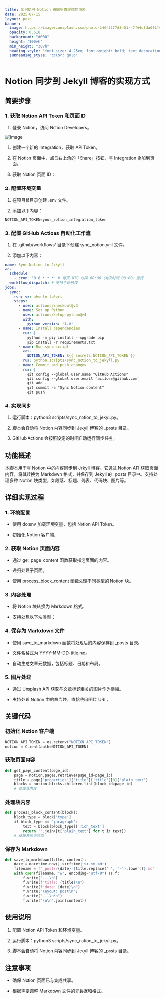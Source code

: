 ```yaml
---
title: 如何使用 Notion 来同步管理你的博客
date: 2025-07-15
layout: post
banner:
  image: https://images.unsplash.com/photo-1464037788451-47f64cfda692?crop=entropy&cs=tinysrgb&fit=max&fm=jpg&ixid=M3w2OTIwMzJ8MHwxfHJhbmRvbXx8fHx8fHx8fDE3NTI1NzUxMTl8&ixlib=rb-4.1.0&q=80&w=1080
  opacity: 0.618
  background: "#000"
  height: "100vh"
  min_height: "38vh"
  heading_style: "font-size: 4.25em; font-weight: bold; text-decoration: underline"
  subheading_style: "color: gold"
---
```


# Notion 同步到 Jekyll 博客的实现方式

## 简要步骤

### 1. 获取 Notion API Token 和页面 ID

1. 登录 Notion，访问 Notion Developers。

![image](https://prod-files-secure.s3.us-west-2.amazonaws.com/a7a0cc5a-89b9-4cda-8686-1fba0ca52f40/d19c1afe-dea5-4312-9333-786b0ba83054/image.png?X-Amz-Algorithm=AWS4-HMAC-SHA256&X-Amz-Content-Sha256=UNSIGNED-PAYLOAD&X-Amz-Credential=ASIAZI2LB466U7P6ALCZ%2F20250715%2Fus-west-2%2Fs3%2Faws4_request&X-Amz-Date=20250715T102518Z&X-Amz-Expires=3600&X-Amz-Security-Token=IQoJb3JpZ2luX2VjECkaCXVzLXdlc3QtMiJHMEUCIFJ2kLZtRI6nq%2Bx632NQ8U8%2F%2FJG3OWNN9HBpRcu0BY03AiEA35hw0t32GINK5Bm44ABpPvftdkTQpNUqcEi78WRi43Uq%2FwMIQhAAGgw2Mzc0MjMxODM4MDUiDCm2ukdjjSSaoRLoeyrcA38XdadeMVW4pad3UdVt3rW7nxWk%2FFVwys8j4WQ2o40v8gBwHzvJB34YY5s5EMjiylMdT1YKzDv9cc6F28pAuvZXIhuIfcF2mLUTZ%2BJg%2F3kfGUlS7Mvm2pialwOWLXaAZglBCLmSWxDNdDcxpzK7Ae43Eh2PF2Td2gGbxOQn2iCKOfRwf2ML2Xk9VzAoOI3Rx2v63QPSY7v%2BUG9%2FvNgiLzL4lhyOpm4s0nycA6iv7dpUmYhUYCnq4q8kgPj5NQptc571FGCAprsR05tMm5dGzW7S4Y0FNoXDBVoQVn2FbIykRezts28T%2B6bheb3%2BU0VjSRbE6QZuMuXRn8t8TsixlbxL9qhC7RujnmCNV9X8kOGDsRPv7zwm4PbgKuyYPf51THfW5XpV7Hq1VHbSKhWqE7Sp78G50BFQ5jeydWAnw0ShDG1lwfT%2FL1gO4PDn2bDcCYnHSPkGBm7B60txOKQpeJICUFAFcrQTJJA6tM9Pp%2FIm0TZUVPssAp16deugHzVPTClIKmowQ7aB%2BCpt8DdlDaW4YXgqPticDylLqk9Fw%2FZ2ILjCIFiqKAs32Mkwzpxc6tYbd7oGFPPZW31IWtPJk3WqziD%2BRdVbYAr0EH9xj4%2FAhkP1ygg3eKwvKPCgMKKx2MMGOqUBlmKcUO9fUGZLeLnXDNoGY1BgzZdUsDqafovLMo9qdqUk0NSLZYV4zXfOCBt3Vuzl0xDBFJslhV4Ya6mJn3Q8RKRDLpvRBLyYJ%2FWdlDYbai56HxjqdFYN5X7S6amQO2dBFG%2BoJBKd%2F3sV8OHNvEPQEOp5m9L6C8H5vnEMvCVmcDu2UrwBnhaEpscYvFI43DgL%2BBiSWTmO%2FCDDq4CLkkmT8tbGQmHk&X-Amz-Signature=f99ad4e96f0ce4bcbcd2685118a0dc8f4aeaafcb6251ff6ee98df6a16065a08a&X-Amz-SignedHeaders=host&x-amz-checksum-mode=ENABLED&x-id=GetObject)

1. 创建一个新的 Integration，获取 API Token。

1. 在 Notion 页面中，点击右上角的「Share」按钮，将 Integration 添加到页面。

1. 获取 Notion 页面 ID：


### 2. 配置环境变量

1. 在项目根目录创建 .env 文件。

1. 添加以下内容：

```javascript
NOTION_API_TOKEN=your_notion_integration_token
```

### 3. 配置 GitHub Actions 自动化工作流

1. 在 .github/workflows/ 目录下创建 sync_notion.yml 文件。

1. 添加以下内容：

```yaml
name: Sync Notion to Jekyll
on:
  schedule:
    - cron: '0 0 * * *' # 每天 UTC 时间 00:00（北京时间 08:00）运行
  workflow_dispatch: # 支持手动触发
jobs:
  sync:
    runs-on: ubuntu-latest
    steps:
      - uses: actions/checkout@v3
      - name: Set up Python
        uses: actions/setup-python@v4
        with:
          python-version: '3.9'
      - name: Install dependencies
        run: |
          python -m pip install --upgrade pip
          pip install -r requirements.txt
      - name: Run sync script
        env:
          NOTION_API_TOKEN: ${{ secrets.NOTION_API_TOKEN }}
        run: python scripts/sync_notion_to_jekyll.py
      - name: Commit and push changes
        run: |
          git config --global user.name "GitHub Actions"
          git config --global user.email "actions@github.com"
          git add .
          git commit -m "Sync Notion content"
          git push
```

### 4. 实现同步

1. 运行脚本：python3 scripts/sync_notion_to_jekyll.py。

1. 脚本会自动将 Notion 内容同步到 Jekyll 博客的 _posts 目录。

1. GitHub Actions 会按照设定的时间自动运行同步任务。

## 功能概述

本脚本用于将 Notion 中的内容同步到 Jekyll 博客。它通过 Notion API 获取页面内容，将其转换为 Markdown 格式，并保存到 Jekyll 的 _posts 目录中。支持处理多种 Notion 块类型，如段落、标题、列表、代码块、图片等。

## 详细实现过程

### 1. 环境配置

- 使用 dotenv 加载环境变量，包括 Notion API Token。

- 初始化 Notion 客户端。

### 2. 获取 Notion 页面内容

- 通过 get_page_content 函数获取指定页面的内容。

- 递归处理子页面。

- 使用 process_block_content 函数处理不同类型的 Notion 块。

### 3. 内容处理

- 将 Notion 块转换为 Markdown 格式。

- 支持处理以下块类型：


### 4. 保存为 Markdown 文件

- 使用 save_to_markdown 函数将处理后的内容保存到 _posts 目录。

- 文件名格式为 YYYY-MM-DD-title.md。

- 自动生成文章元数据，包括标题、日期和布局。

### 5. 图片处理

- 通过 Unsplash API 获取与文章标题相关的图片作为横幅。

- 支持处理 Notion 中的图片块，直接使用图片 URL。

## 关键代码

### 初始化 Notion 客户端

```python
NOTION_API_TOKEN = os.getenv("NOTION_API_TOKEN")
notion = Client(auth=NOTION_API_TOKEN)
```

### 获取页面内容

```python
def get_page_content(page_id):
    page = notion.pages.retrieve(page_id=page_id)
    title = page['properties']['title']['title'][0]['plain_text']
    blocks = notion.blocks.children.list(block_id=page_id)
    # 处理块内容
```

### 处理块内容

```python
def process_block_content(block):
    block_type = block['type']
    if block_type == 'paragraph':
        text = block[block_type]['rich_text']
        return ''.join([t['plain_text'] for t in text])
    # 处理其他块类型
```

### 保存为 Markdown

```python
def save_to_markdown(title, content):
    date = datetime.now().strftime("%Y-%m-%d")
    filename = f"_posts/{date}-{title.replace(' ', '-').lower()}.md"
    with open(filename, "w", encoding="utf-8") as f:
        f.write("---\n")
        f.write(f"title: {title}\n")
        f.write(f"date: {date}\n")
        f.write("layout: post\n")
        f.write("---\n\n")
        f.write("\n\n".join(content))
```

## 使用说明

1. 配置 Notion API Token 和环境变量。

1. 运行脚本：python3 scripts/sync_notion_to_jekyll.py。

1. 脚本会自动将 Notion 内容同步到 Jekyll 博客的 _posts 目录。

## 注意事项

- 确保 Notion 页面已与集成共享。

- 根据需要调整 Markdown 文件的元数据和格式。